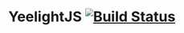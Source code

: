 # YeelightJS [![Build Status](https://travis-ci.org/nweiser94/YeelightJS.svg?branch=master)](https://travis-ci.org/nweiser94/YeelightJS)